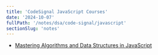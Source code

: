 ```yaml
---
title: 'CodeSignal JavaScript Courses'
date: '2024-10-07'
fullPath: '/notes/dsa/code-signal/javascript'
sectionSlug: 'notes'
---
```


- [Mastering Algorithms and Data Structures in JavaScript](/notes/dsa/code-signal/javascript/mastering-agos-and-ds)
